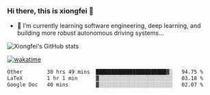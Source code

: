 ### Hi there, this is xiongfei 👋


- 🌱 I’m currently learning software engineering, deep learning, and building more robust autonomous driving systems...

<!--
**X1on9f31/X1on9f31** is a ✨ _special_ ✨ repository because its `README.md` (this file) appears on your GitHub profile.
Here are some ideas to get you started:
-->

![Xiongfei's GitHub stats](https://github-readme-stats.vercel.app/api?username=X1on9f31)


[![wakatime](https://wakatime.com/badge/user/9e8d5516-d162-43e7-9563-87295d455a71.svg)](https://wakatime.com/@9e8d5516-d162-43e7-9563-87295d455a71)

<!--START_SECTION:waka-->

```txt
Other        30 hrs 49 mins  ███████████████████████▓░   94.75 %
LaTeX        1 hr 1 min      ▓░░░░░░░░░░░░░░░░░░░░░░░░   03.18 %
Google Doc   40 mins         ▓░░░░░░░░░░░░░░░░░░░░░░░░   02.07 %
```

<!--END_SECTION:waka-->


